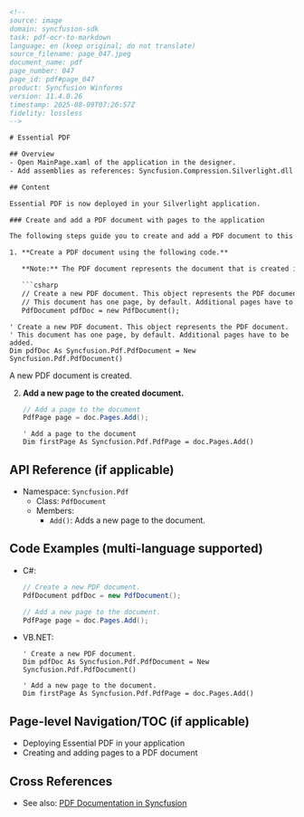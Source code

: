```html
<!-- 
source: image
domain: syncfusion-sdk
task: pdf-ocr-to-markdown
language: en (keep original; do not translate)
source_filename: page_047.jpeg
document_name: pdf
page_number: 047
page_id: pdf#page_047
product: Syncfusion Winforms
version: 11.4.0.26
timestamp: 2025-08-09T07:26:57Z
fidelity: lossless
-->

# Essential PDF

## Overview
- Open MainPage.xaml of the application in the designer.
- Add assemblies as references: Syncfusion.Compression.Silverlight.dll and Syncfusion.Pdf.Silverlight.dll.

## Content

Essential PDF is now deployed in your Silverlight application.

### Create and add a PDF document with pages to the application

The following steps guide you to create and add a PDF document to this application:

1. **Create a PDF document using the following code.**

   **Note:** The PDF document represents the document that is created in the memory. It is only the memory representation of the PDF document that is written to the disk.

   ```csharp
   // Create a new PDF document. This object represents the PDF document.
   // This document has one page, by default. Additional pages have to be added.
   PdfDocument pdfDoc = new PdfDocument();
   ```

   ```vbnet
   ' Create a new PDF document. This object represents the PDF document.
   ' This document has one page, by default. Additional pages have to be added.
   Dim pdfDoc As Syncfusion.Pdf.PdfDocument = New Syncfusion.Pdf.PdfDocument()
   ```

   A new PDF document is created.

2. **Add a new page to the created document.**

   ```csharp
   // Add a page to the document
   PdfPage page = doc.Pages.Add();
   ```

   ```vbnet
   ' Add a page to the document
   Dim firstPage As Syncfusion.Pdf.PdfPage = doc.Pages.Add()
   ```

## API Reference (if applicable)
- Namespace: `Syncfusion.Pdf`
  - Class: `PdfDocument`
  - Members: 
    - `Add()`: Adds a new page to the document.

## Code Examples (multi-language supported)
- C#: 
  ```csharp
  // Create a new PDF document.
  PdfDocument pdfDoc = new PdfDocument();
  
  // Add a new page to the document.
  PdfPage page = doc.Pages.Add();
  ```

- VB.NET: 
  ```vbnet
  ' Create a new PDF document.
  Dim pdfDoc As Syncfusion.Pdf.PdfDocument = New Syncfusion.Pdf.PdfDocument()
  
  ' Add a new page to the document.
  Dim firstPage As Syncfusion.Pdf.PdfPage = doc.Pages.Add()
  ```

## Page-level Navigation/TOC (if applicable)
- Deploying Essential PDF in your application
- Creating and adding pages to a PDF document

## Cross References
- See also: [PDF Documentation in Syncfusion](#)

<!-- tags: [PDF, Silverlight, Syncfusion, PDF creation, page addition] keywords: [Essential PDF, PDF document, memory representation, Silverlight, Syncfusion.Pdf, Add page, C#, VB.NET] -->
```